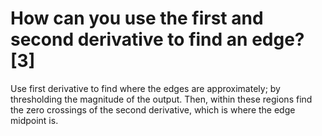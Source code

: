 # How can you use the first and second derivative to find an edge? [3]

Use first derivative to find where the edges are approximately; by thresholding the magnitude of the output.
Then, within these regions find the zero crossings of the second derivative, which is where the edge midpoint is.